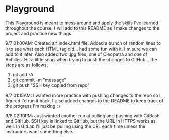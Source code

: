 # Playground
This Playground is meant to mess around and apply the skills I've learned throughout the course. I will add to this README as I make changes to the project and practice new things.  

9/7 01:00AM:  Created an index.html file.  Added a bunch of random lines to it to see what each HTML tag did...  had some fun with it.  I'm sure we can add to it later.  Also added two .jpg files, one of Cleopatra and one of Achilles.  Hit a little snag when trying to push the changes to GitHub...  the steps are as follows:
1. git add -A
2. git commit -m "message"
3. git push "SSH key copied from repo"

9/7 01:15AM:  I wanted more practice with pushing changes to the repo so I figured I'd run it back.  I also added changes to the README to keep track of the progress I'm making :)

9/8 02:10PM:  Just wanted another run at pulling and pushing with GitBash and GitHub.  SSH key is linked to GitHub, but the URL in HTTPS works as well.  In GitLab I'll just be pulling using the URL each time unless the instructors want something else...